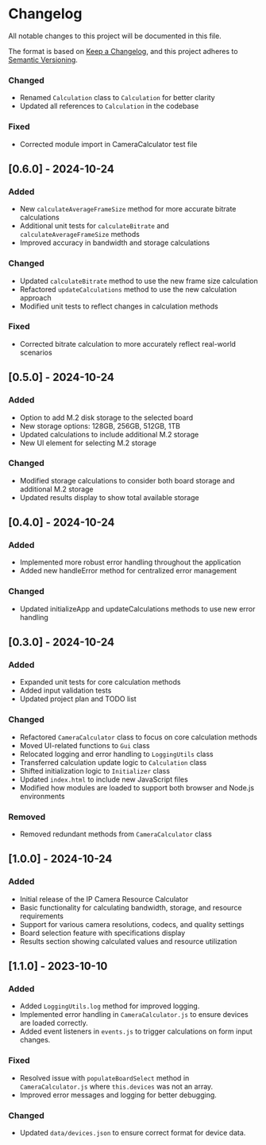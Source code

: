 # Changelog

All notable changes to this project will be documented in this file.

The format is based on [Keep a Changelog](https://keepachangelog.com/en/1.0.0/),
and this project adheres to [Semantic Versioning](https://semver.org/spec/v2.0.0.html).

### Changed
- Renamed `Calculation` class to `Calculation` for better clarity
- Updated all references to `Calculation` in the codebase

### Fixed
- Corrected module import in CameraCalculator test file

## [0.6.0] - 2024-10-24

### Added
- New `calculateAverageFrameSize` method for more accurate bitrate calculations
- Additional unit tests for `calculateBitrate` and `calculateAverageFrameSize` methods
- Improved accuracy in bandwidth and storage calculations

### Changed
- Updated `calculateBitrate` method to use the new frame size calculation
- Refactored `updateCalculations` method to use the new calculation approach
- Modified unit tests to reflect changes in calculation methods

### Fixed
- Corrected bitrate calculation to more accurately reflect real-world scenarios

## [0.5.0] - 2024-10-24

### Added
- Option to add M.2 disk storage to the selected board
- New storage options: 128GB, 256GB, 512GB, 1TB
- Updated calculations to include additional M.2 storage
- New UI element for selecting M.2 storage

### Changed
- Modified storage calculations to consider both board storage and additional M.2 storage
- Updated results display to show total available storage

## [0.4.0] - 2024-10-24

### Added
- Implemented more robust error handling throughout the application
- Added new handleError method for centralized error management

### Changed
- Updated initializeApp and updateCalculations methods to use new error handling

## [0.3.0] - 2024-10-24

### Added
- Expanded unit tests for core calculation methods
- Added input validation tests
- Updated project plan and TODO list

### Changed
- Refactored `CameraCalculator` class to focus on core calculation methods
- Moved UI-related functions to `Gui` class
- Relocated logging and error handling to `LoggingUtils` class
- Transferred calculation update logic to `Calculation` class
- Shifted initialization logic to `Initializer` class
- Updated `index.html` to include new JavaScript files
- Modified how modules are loaded to support both browser and Node.js environments

### Removed
- Removed redundant methods from `CameraCalculator` class

## [1.0.0] - 2024-10-24

### Added
- Initial release of the IP Camera Resource Calculator
- Basic functionality for calculating bandwidth, storage, and resource requirements
- Support for various camera resolutions, codecs, and quality settings
- Board selection feature with specifications display
- Results section showing calculated values and resource utilization

## [1.1.0] - 2023-10-10
### Added
- Added `LoggingUtils.log` method for improved logging.
- Implemented error handling in `CameraCalculator.js` to ensure devices are loaded correctly.
- Added event listeners in `events.js` to trigger calculations on form input changes.

### Fixed
- Resolved issue with `populateBoardSelect` method in `CameraCalculator.js` where `this.devices` was not an array.
- Improved error messages and logging for better debugging.

### Changed
- Updated `data/devices.json` to ensure correct format for device data.
